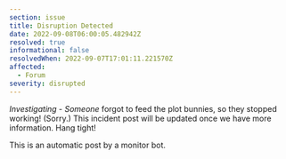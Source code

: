 ```yaml
---
section: issue
title: Disruption Detected
date: 2022-09-08T06:00:05.482942Z
resolved: true
informational: false
resolvedWhen: 2022-09-07T17:01:11.221570Z
affected:
  - Forum
severity: disrupted
---
```

*Investigating* - _Someone_ forgot to feed the plot bunnies, so they stopped working! (Sorry.) This incident post will be updated once we have more information. Hang tight!

This is an automatic post by a monitor bot.
        